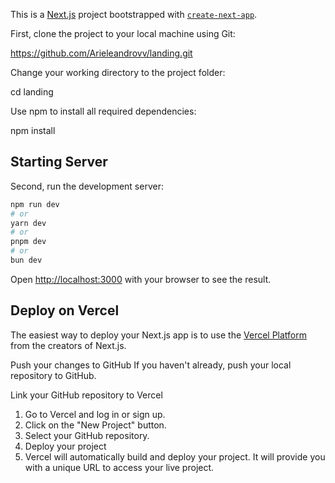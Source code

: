 This is a [Next.js](https://nextjs.org) project bootstrapped with [`create-next-app`](https://nextjs.org/docs/app/api-reference/cli/create-next-app).


First, clone the project to your local machine using Git:

https://github.com/Arieleandrovv/landing.git

Change your working directory to the project folder:

cd landing

Use npm to install all required dependencies:

npm install

## Starting Server

Second, run the development server:

```bash
npm run dev
# or
yarn dev
# or
pnpm dev
# or
bun dev
```

Open [http://localhost:3000](http://localhost:3000) with your browser to see the result.


## Deploy on Vercel

The easiest way to deploy your Next.js app is to use the [Vercel Platform](https://vercel.com/new?utm_medium=default-template&filter=next.js&utm_source=create-next-app&utm_campaign=create-next-app-readme) from the creators of Next.js.

Push your changes to GitHub
If you haven't already, push your local repository to GitHub.

Link your GitHub repository to Vercel

1. Go to Vercel and log in or sign up.
2. Click on the "New Project" button.
3. Select your GitHub repository.
4. Deploy your project
5. Vercel will automatically build and deploy your project. It will provide you with a unique URL to access your live project.